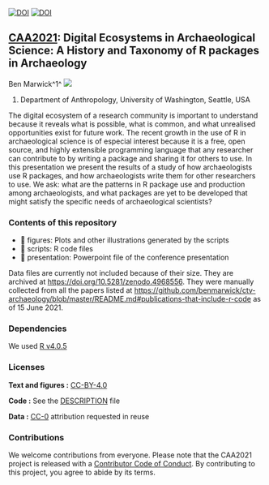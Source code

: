 [![DOI](https://zenodo.org/badge/DOI/10.5281/zenodo.4968841.svg)](https://doi.org/10.5281/zenodo.4968841)  [![DOI](https://zenodo.org/badge/DOI/10.5281/zenodo.4968556.svg)](https://doi.org/10.5281/zenodo.4968556)


## [CAA2021](https://2021.caaconference.org/):  Digital Ecosystems in Archaeological Science: A History and Taxonomy of R packages in Archaeology

Ben Marwick^1^ [![](https://orcid.org/sites/default/files/images/orcid_16x16.png)](https://orcid.org/0000-0001-7879-4531 )   

1. Department of Anthropology, University of Washington, Seattle, USA    

The digital ecosystem of a research community is important to understand because it reveals what is possible, what is common, and what unrealised opportunities exist for future work. The recent growth in the use of R in archaeological science is of especial interest because it is a free, open source, and highly extensible programming language that any researcher can contribute to by writing a package and sharing it for others to use. In this presentation we present the results of a study of how archaeologists use R packages, and how archaeologists write them for other researchers to use. We ask: what are the patterns in R package use and production among archaeologists, and what packages are yet to be developed that might satisfy the specific needs of archaeological scientists? 

### Contents of this repository

- 📁 figures: Plots and other illustrations generated by the scripts
- 📁 scripts: R code files
- 📁 presentation: Powerpoint file of the conference presentation

Data files are currently not included because of their size. They are archived at https://doi.org/10.5281/zenodo.4968556. They were manually collected from all the papers listed at https://github.com/benmarwick/ctv-archaeology/blob/master/README.md#publications-that-include-r-code as of 15 June 2021.

### Dependencies

We used [R v4.0.5](https://cran.r-project.org/) 

### Licenses

**Text and figures :**
[CC-BY-4.0](http://creativecommons.org/licenses/by/4.0/)

**Code :** See the [DESCRIPTION](DESCRIPTION) file

**Data :** [CC-0](http://creativecommons.org/publicdomain/zero/1.0/) attribution requested in reuse

### Contributions

We welcome contributions from everyone. Please note that the CAA2021 project is released with a [Contributor Code of Conduct](https://contributor-covenant.org/version/2/0/CODE_OF_CONDUCT.html). By contributing to this project, you agree to abide by its terms.






